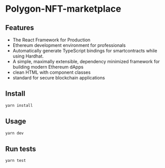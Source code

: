 # Polygon-NFT-marketplace

## Features

- The React Framework for Production
- Ethereum development environment for professionals
- Automatically generate TypeScript bindings for smartcontracts while using Hardhat.
- A simple, maximally extensible, dependency minimized framework for building modern Ethereum dApps
- clean HTML with component classes
- standard for secure blockchain applications

## Install

```sh
yarn install
```

## Usage

```sh
yarn dev
```

## Run tests

```sh
yarn test
```
